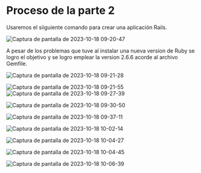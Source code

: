 # Proceso de la parte 2

Usaremos el siiguiente comando para crear una aplicación Rails.

![Captura de pantalla de 2023-10-18 09-20-47](https://github.com/miguelvega/ExamenParcial-CC3S2/assets/124398378/866f075e-bc3b-4a5e-bfe8-a3c4db1d77f4)

A pesar de los problemas que tuve al instalar una nueva version de Ruby se logro el objetivo y se logro emplear la version 2.6.6 acorde al archivo
Gemfile.

![Captura de pantalla de 2023-10-18 09-21-28](https://github.com/miguelvega/ExamenParcial-CC3S2/assets/124398378/e756e65c-ae97-47d7-83f8-8f575ae09d3c)


![Captura de pantalla de 2023-10-18 09-21-55](https://github.com/miguelvega/ExamenParcial-CC3S2/assets/124398378/19bc511d-b145-4f6d-aeee-5f319dfb09a7)
![Captura de pantalla de 2023-10-18 09-27-39](https://github.com/miguelvega/ExamenParcial-CC3S2/assets/124398378/44f928d0-2b26-4a5b-b9e0-bcf5a9c5b9ad)

![Captura de pantalla de 2023-10-18 09-30-50](https://github.com/miguelvega/ExamenParcial-CC3S2/assets/124398378/1cb4f441-4421-400f-b0e8-ceea2b06ac28)


![Captura de pantalla de 2023-10-18 09-37-11](https://github.com/miguelvega/ExamenParcial-CC3S2/assets/124398378/db9b2920-c6c1-43bf-9d58-2e22daa15771)

![Captura de pantalla de 2023-10-18 10-02-14](https://github.com/miguelvega/ExamenParcial-CC3S2/assets/124398378/ccfd7c89-b2cf-43c9-b3f9-c760d19d0962)



![Captura de pantalla de 2023-10-18 10-04-27](https://github.com/miguelvega/ExamenParcial-CC3S2/assets/124398378/5c4c30b2-7adf-4323-ba5e-06c215ee4d41)

![Captura de pantalla de 2023-10-18 10-04-45](https://github.com/miguelvega/ExamenParcial-CC3S2/assets/124398378/577c0a10-bae4-4d5c-892f-818e7abf9fd4)

![Captura de pantalla de 2023-10-18 10-06-39](https://github.com/miguelvega/ExamenParcial-CC3S2/assets/124398378/2ae0a3d2-0066-472d-96ee-ff6ac99b092c)












